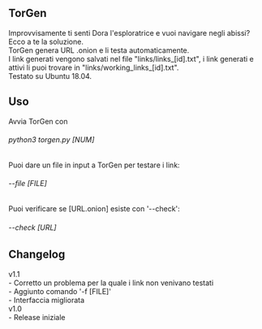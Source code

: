 <h2>TorGen</h2>
 Improvvisamente ti senti Dora l'esploratrice e vuoi navigare negli abissi? Ecco a te la soluzione. <br>
 TorGen genera URL .onion e li testa automaticamente.<br>
 I link generati vengono salvati nel file "links/links_[id].txt", i link generati e attivi li puoi trovare in "links/working_links_[id].txt".
 <br>
 Testato su Ubuntu 18.04.

<h2>Uso</h2>
 Avvia TorGen con
 <h6>python3 torgen.py [NUM]</h6>
 Puoi dare un file in input a TorGen per testare i link:
 <h6>--file [FILE]</h6>
 Puoi verificare se [URL.onion] esiste con '--check':
 <h6>--check [URL]</h6>


<h2>Changelog</h2>
v1.1<br>
    - Corretto un problema per la quale i link non venivano testati<br>
    - Aggiunto comando '-f [FILE]'<br>
    - Interfaccia migliorata<br>
v1.0<br>
    - Release iniziale<br>


